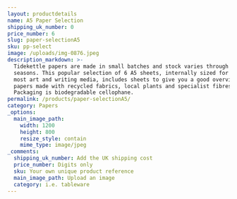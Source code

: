 ```yaml
---
layout: productdetails
name: A5 Paper Selection
shipping_uk_number: 0
price_number: 6
slug: paper-selectionA5
sku: pp-select
image: /uploads/img-0876.jpeg
description_markdown: >-
  Tidekettle papers are made in small batches and stock varies through the
  seasons. This popular selection of 6 A5 sheets, internally sized for use with
  most art and writing media, includes sheets to give you a good overview of our
  papers made with recycled fabrics, local plants and specialist fibres.
  Packaging is biodegradable cellophane.
permalink: /products/paper-selectionA5/
category: Papers
_options:
  main_image_path:
    width: 1200
    height: 800
    resize_style: contain
    mime_type: image/jpeg
_comments:
  shipping_uk_number: Add the UK shipping cost
  price_number: Digits only
  sku: Your own unique product reference
  main_image_path: Upload an image
  category: i.e. tableware
---
```


